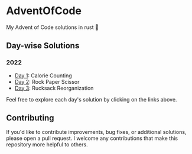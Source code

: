 # AdventOfCode
My Advent of Code solutions in rust 🦀

## Day-wise Solutions

### 2022
- [Day 1](./AoC_2022/day_1): Calorie Counting
- [Day 2](./AoC_2022/day_2): Rock Paper Scissor
- [Day 3](./AoC_2022/day_3): Rucksack Reorganization

Feel free to explore each day's solution by clicking on the links above.

## Contributing
If you'd like to contribute improvements, bug fixes, or additional solutions, please open a pull request. I welcome any contributions that make this repository more helpful to others.
